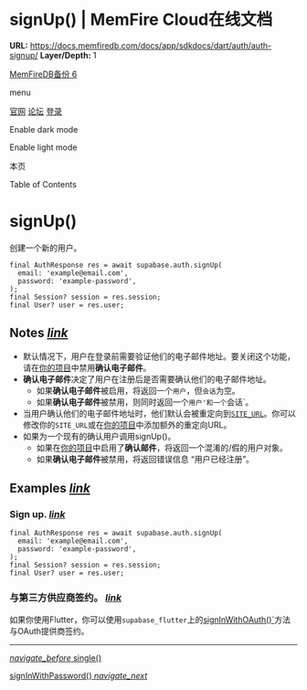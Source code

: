 # signUp() | MemFire Cloud在线文档

**URL:** https://docs.memfiredb.com/docs/app/sdkdocs/dart/auth/auth-signup/
**Layer/Depth:** 1

[MemFireDB备份 6](/)

menu

[官网](https://memfiredb.com/)
[论坛](https://community.memfiredb.com/)
[登录](https://cloud.memfiredb.com/auth/login)

Enable dark mode

Enable light mode

本页

Table of Contents

# signUp()

创建一个新的用户。

```
final AuthResponse res = await supabase.auth.signUp(
  email: 'example@email.com',
  password: 'example-password',
);
final Session? session = res.session;
final User? user = res.user;
```

## Notes [*link*](#notes)

* 默认情况下，用户在登录前需要验证他们的电子邮件地址。要关闭这个功能，请在[你的项目](https://app.supabase.com/project/_/auth/settings)中禁用**确认电子邮件**。
* **确认电子邮件**决定了用户在注册后是否需要确认他们的电子邮件地址。
  + 如果**确认电子邮件**被启用，将返回一个`用户`，但`会话`为空。
  + 如果**确认电子邮件**被禁用，则同时返回一个`用户'和一个`会话`。
* 当用户确认他们的电子邮件地址时，他们默认会被重定向到[`SITE_URL`](https://supabase.com/docs/app/sdkdocs/auth/config#site_url)。你可以修改你的`SITE_URL`或在[你的项目](https://app.supabase.com/project/_/auth/settings)中添加额外的重定向URL。
* 如果为一个现有的确认用户调用signUp()。
  + 如果在[你的项目](https://app.supabase.com/project/_/auth/settings)中启用了**确认邮件**，将返回一个混淆的/假的用户对象。
  + 如果**确认电子邮件**被禁用，将返回错误信息 “用户已经注册”。

## Examples [*link*](#examples)

### Sign up. [*link*](#sign-up)

```
final AuthResponse res = await supabase.auth.signUp(
  email: 'example@email.com',
  password: 'example-password',
);
final Session? session = res.session;
final User? user = res.user;
```

### 与第三方供应商签约。 [*link*](#%e4%b8%8e%e7%ac%ac%e4%b8%89%e6%96%b9%e4%be%9b%e5%ba%94%e5%95%86%e7%ad%be%e7%ba%a6)

如果你使用Flutter，你可以使用`supabase_flutter`上的[signInWithOAuth()`](/docs/app/SDKdocs/dartauth/auth-signinwithoauth)方法与OAuth提供商签约。

---

[*navigate\_before* single()](/docs/app/sdkdocs/dart/database/modifier/single/)

[signInWithPassword() *navigate\_next*](/docs/app/sdkdocs/dart/auth/auth-signinwithpassword/)